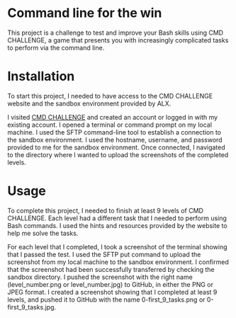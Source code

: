 # Command line for the win
This project is a challenge to test and improve your Bash skills using CMD CHALLENGE, a game that presents you with increasingly complicated tasks to perform via the command line.

# Installation
To start this project, I needed to have access to the CMD CHALLENGE website and the sandbox environment provided by ALX.

I visited [CMD CHALLENGE](https://cmdchallenge.com/) and created an account or logged in with my existing account.
I opened a terminal or command prompt on my local machine.
I used the SFTP command-line tool to establish a connection to the sandbox environment. I used the hostname, username, and password provided to me for the sandbox environment.
Once connected, I navigated to the directory where I wanted to upload the screenshots of the completed levels.

# Usage
To complete this project, I needed to finish at least 9 levels of CMD CHALLENGE. Each level had a different task that I needed to perform using Bash commands. I used the hints and resources provided by the website to help me solve the tasks.

For each level that I completed, I took a screenshot of the terminal showing that I passed the test.
I used the SFTP put command to upload the screenshot from my local machine to the sandbox environment.
I confirmed that the screenshot had been successfully transferred by checking the sandbox directory.
I pushed the screenshot with the right name (level_number.png or level_number.jpg) to GitHub, in either the PNG or JPEG format.
I created a screenshot showing that I completed at least 9 levels, and pushed it to GitHub with the name 0-first_9_tasks.png or 0-first_9_tasks.jpg.


